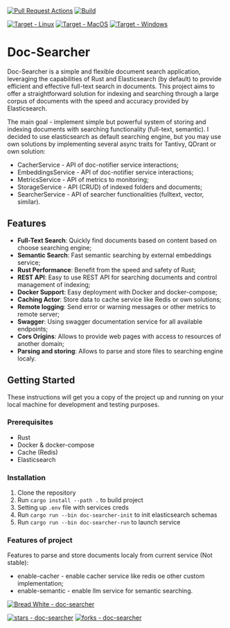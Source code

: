 [![Pull Request Actions](https://github.com/breadrock1/doc-searcher/actions/workflows/pull-requests.yml/badge.svg)](https://github.com/breadrock1/doc-searcher/actions/workflows/pull-requests.yml)
[![Build](https://img.shields.io/github/actions/workflow/status/breadrock1/doc-searcher/pull-requests.yml?branch=master&event=push)](https://img.shields.io/github/actions/workflow/status/breadrock1/doc-searcher/pull-requests.yml?branch=master&event=push)


[![Target - Linux](https://img.shields.io/badge/OS-Linux-blue?logo=linux&logoColor=white)](https://www.linux.org/ "Go to Linux homepage")
[![Target - MacOS](https://img.shields.io/badge/OS-MacOS-blue?logo=linux&logoColor=white)](https://www.apple.com/ "Go to Apple homepage")
[![Target - Windows](https://img.shields.io/badge/OS-Windows-blue?logo=linux&logoColor=white)](https://www.microsoft.com/ "Go to Apple homepage")

# Doc-Searcher

Doc-Searcher is a simple and flexible document search application, leveraging the capabilities of Rust and Elasticsearch (by default)
to provide efficient and effective full-text search in documents. This project aims to offer a straightforward solution for
indexing and searching through a large corpus of documents with the speed and accuracy provided by Elasticsearch.

The main goal - implement simple but powerful system of storing and indexing documents with searching functionality (full-text, semantic).
I decided to use elasticsearch as default searching engine, but you may use own solutions by implementing several async traits
for Tantivy, QDrant or own solution:


 - CacherService      - API of doc-notifier service interactions;
 - EmbeddingsService  - API of doc-notifier service interactions;
 - MetricsService     - API of metrics to monitoring;
 - StorageService     - API (CRUD) of indexed folders and documents;
 - SearcherService    - API of searcher functionalities (fulltext, vector, similar).
 

## Features

- **Full-Text Search**: Quickly find documents based on content based on choose searching engine;
- **Semantic Search**: Fast semantic searching by external embeddings service;
- **Rust Performance**: Benefit from the speed and safety of Rust;
- **REST API**: Easy to use REST API for searching documents and control management of indexing;
- **Docker Support**: Easy deployment with Docker and docker-compose;
- **Caching Actor**: Store data to cache service like Redis or own solutions;
- **Remote logging**: Send error or warning messages or other metrics to remote server;
- **Swagger**: Using swagger documentation service for all available endpoints;
- **Cors Origins**: Allows to provide web pages with access to resources of another domain;
- **Parsing and storing**: Allows to parse and store files to searching engine localy.

## Getting Started

These instructions will get you a copy of the project up and running on your local machine for development and testing purposes.

### Prerequisites

- Rust
- Docker & docker-compose
- Cache (Redis)
- Elasticsearch

### Installation

1. Clone the repository
2. Run `cargo install --path .` to build project
3. Setting up `.env` file with services creds
4. Run `cargo run --bin doc-searcher-init` to init elasticsearch schemas
4. Run `cargo run --bin doc-searcher-run` to launch service

### Features of project

Features to parse and store documents localy from current service (Not stable):
 - enable-cacher    - enable cacher service like redis oe other custom implementation;
 - enable-semantic  - enable llm service for semantic searching.

[![Bread White - doc-searcher](https://img.shields.io/static/v1?label=Bread%20White&message=author&color=blue&logo=github)](https://github.com/breadrock1/doc-searcher)

[![stars - doc-searcher](https://img.shields.io/github/stars/breadrock1/doc-searcher?style=social)](https://github.com/breadrock1/doc-searcher)
[![forks - doc-searcher](https://img.shields.io/github/forks/breadrock1/doc-searcher?style=social)](https://github.com/breadrock1/doc-searcher)
